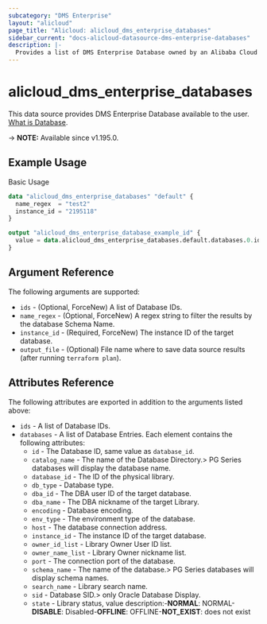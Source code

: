 ```yaml
---
subcategory: "DMS Enterprise"
layout: "alicloud"
page_title: "Alicloud: alicloud_dms_enterprise_databases"
sidebar_current: "docs-alicloud-datasource-dms-enterprise-databases"
description: |-
  Provides a list of DMS Enterprise Database owned by an Alibaba Cloud account.
---
```


# alicloud_dms_enterprise_databases

This data source provides DMS Enterprise Database available to the user. [What is Database](https://www.alibabacloud.com/help/en/dms/developer-reference/api-dms-enterprise-2018-11-01-listdatabases).

-> **NOTE:** Available since v1.195.0.

## Example Usage

Basic Usage

```terraform
data "alicloud_dms_enterprise_databases" "default" {
  name_regex  = "test2"
  instance_id = "2195118"
}

output "alicloud_dms_enterprise_database_example_id" {
  value = data.alicloud_dms_enterprise_databases.default.databases.0.id
}
```

## Argument Reference

The following arguments are supported:

* `ids` - (Optional, ForceNew) A list of Database IDs.
* `name_regex` - (Optional, ForceNew) A regex string to filter the results by the database Schema Name.
* `instance_id` - (Required, ForceNew) The instance ID of the target database.
* `output_file` - (Optional) File name where to save data source results (after running `terraform plan`).

## Attributes Reference

The following attributes are exported in addition to the arguments listed above:
* `ids` - A list of Database IDs.
* `databases` - A list of Database Entries. Each element contains the following attributes:
  * `id` - The Database ID, same value as `database_id`.
  * `catalog_name` - The name of the Database Directory.> PG Series databases will display the database name.
  * `database_id` - The ID of the physical library.
  * `db_type` - Database type.
  * `dba_id` - The DBA user ID of the target database.
  * `dba_name` - The DBA nickname of the target Library.
  * `encoding` - Database encoding.
  * `env_type` - The environment type of the database.
  * `host` - The database connection address.
  * `instance_id` - The instance ID of the target database.
  * `owner_id_list` - Library Owner User ID list.
  * `owner_name_list` - Library Owner nickname list.
  * `port` - The connection port of the database.
  * `schema_name` - The name of the database.> PG Series databases will display schema names.
  * `search_name` - Library search name.
  * `sid` - Database SID.> only Oracle Database Display.
  * `state` - Library status, value description:-**NORMAL**: NORMAL-**DISABLE**: Disabled-**OFFLINE**: OFFLINE-**NOT_EXIST**: does not exist
